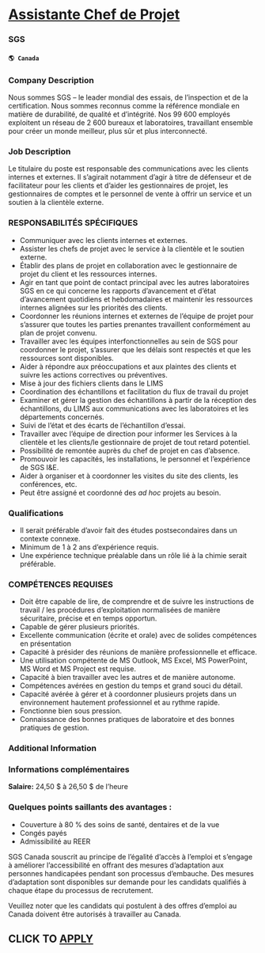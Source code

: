 # [Assistante Chef de Projet](https://www.remotewlb.com/apply/assistante-chef-de-projet)  
### SGS  
#### `🌎 Canada`  

### Company Description

Nous sommes SGS – le leader mondial des essais, de l’inspection et de la certification. Nous sommes reconnus comme la référence mondiale en matière de durabilité, de qualité et d’intégrité. Nos 99 600 employés exploitent un réseau de 2 600 bureaux et laboratoires, travaillant ensemble pour créer un monde meilleur, plus sûr et plus interconnecté.

### Job Description

Le titulaire du poste est responsable des communications avec les clients internes et externes. Il s’agirait notamment d’agir à titre de défenseur et de facilitateur pour les clients et d’aider les gestionnaires de projet, les gestionnaires de comptes et le personnel de vente à offrir un service et un soutien à la clientèle externe.

### RESPONSABILITÉS SPÉCIFIQUES

  * Communiquer avec les clients internes et externes.
  * Assister les chefs de projet avec le service à la clientèle et le soutien externe.
  * Établir des plans de projet en collaboration avec le gestionnaire de projet du client et les ressources internes.
  * Agir en tant que point de contact principal avec les autres laboratoires SGS en ce qui concerne les rapports d’avancement et d’état d’avancement quotidiens et hebdomadaires et maintenir les ressources internes alignées sur les priorités des clients.
  * Coordonner les réunions internes et externes de l’équipe de projet pour s’assurer que toutes les parties prenantes travaillent conformément au plan de projet convenu.
  * Travailler avec les équipes interfonctionnelles au sein de SGS pour coordonner le projet, s’assurer que les délais sont respectés et que les ressources sont disponibles.
  * Aider à répondre aux préoccupations et aux plaintes des clients et suivre les actions correctives ou préventives.
  * Mise à jour des fichiers clients dans le LIMS
  * Coordination des échantillons et facilitation du flux de travail du projet
  * Examiner et gérer la gestion des échantillons à partir de la réception des échantillons, du LIMS aux communications avec les laboratoires et les départements concernés.
  * Suivi de l’état et des écarts de l’échantillon d’essai.
  * Travailler avec l’équipe de direction pour informer les Services à la clientèle et les clients/le gestionnaire de projet de tout retard potentiel.
  * Possibilité de remontée auprès du chef de projet en cas d’absence.
  * Promouvoir les capacités, les installations, le personnel et l’expérience de SGS I&E.
  * Aider à organiser et à coordonner les visites du site des clients, les conférences, etc.
  * Peut être assigné et coordonné des _ad hoc_ projets au besoin.

### Qualifications

  * Il serait préférable d’avoir fait des études postsecondaires dans un contexte connexe.
  * Minimum de 1 à 2 ans d’expérience requis.
  * Une expérience technique préalable dans un rôle lié à la chimie serait préférable.

### COMPÉTENCES REQUISES

  * Doit être capable de lire, de comprendre et de suivre les instructions de travail / les procédures d’exploitation normalisées de manière sécuritaire, précise et en temps opportun.
  * Capable de gérer plusieurs priorités.
  * Excellente communication (écrite et orale) avec de solides compétences en présentation
  * Capacité à présider des réunions de manière professionnelle et efficace.
  * Une utilisation compétente de MS Outlook, MS Excel, MS PowerPoint, MS Word et MS Project est requise.
  * Capacité à bien travailler avec les autres et de manière autonome.
  * Compétences avérées en gestion du temps et grand souci du détail.
  * Capacité avérée à gérer et à coordonner plusieurs projets dans un environnement hautement professionnel et au rythme rapide.
  * Fonctionne bien sous pression.
  * Connaissance des bonnes pratiques de laboratoire et des bonnes pratiques de gestion.

### Additional Information

### Informations complémentaires

 **Salaire:** 24,50 $ à 26,50 $ de l’heure

### Quelques points saillants des avantages :

  * Couverture à 80 % des soins de santé, dentaires et de la vue
  * Congés payés
  * Admissibilité au REER

SGS Canada souscrit au principe de l’égalité d’accès à l’emploi et s’engage à améliorer l’accessibilité en offrant des mesures d’adaptation aux personnes handicapées pendant son processus d’embauche. Des mesures d’adaptation sont disponibles sur demande pour les candidats qualifiés à chaque étape du processus de recrutement.

Veuillez noter que les candidats qui postulent à des offres d’emploi au Canada doivent être autorisés à travailler au Canada.

  
## CLICK TO [APPLY](https://www.remotewlb.com/apply/assistante-chef-de-projet)

